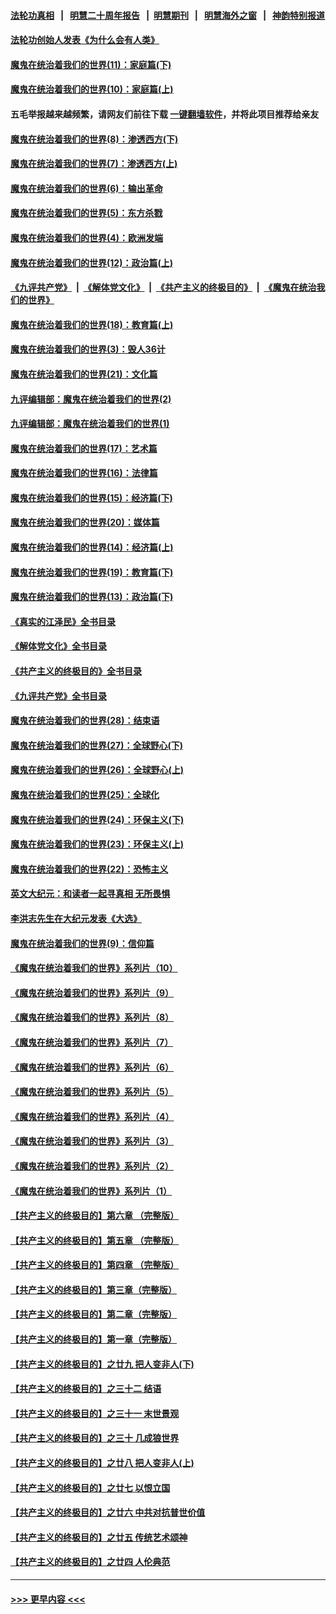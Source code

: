 #### [法轮功真相](https://github.com/gfw-breaker/truth/blob/master/README.md?t=0) &nbsp;&nbsp;|&nbsp;&nbsp; [明慧二十周年报告](https://github.com/gfw-breaker/mh-reports/blob/master/README.md?t=0) &nbsp;&nbsp;|&nbsp;&nbsp;[明慧期刊](https://github.com/gfw-breaker/mh-qikan) &nbsp;&nbsp;|&nbsp;&nbsp; [明慧海外之窗](https://github.com/gfw-breaker/mh-news/blob/master/README.md?t=0) &nbsp;&nbsp;|&nbsp;&nbsp; [神韵特别报道](https://github.com/gfw-breaker/mh-news/blob/master/shenyun.md?t=0)
#### [法轮功创始人发表《为什么会有人类》](../pages/nsc422/n13912117.md?t=03131843) 
#### [魔鬼在统治着我们的世界(11)：家庭篇(下)](../pages/nsc422/n10440961.md?t=03131843) 
#### [魔鬼在统治着我们的世界(10)：家庭篇(上)](../pages/nsc422/n10435448.md?t=03131843) 
#### 五毛举报越来越频繁，请网友们前往下载 [一键翻墙软件](https://github.com/gfw-breaker/ssr-accounts)，并将此项目推荐给亲友
#### [魔鬼在统治着我们的世界(8)：渗透西方(下)](../pages/nsc422/n10429603.md?t=03131843) 
#### [魔鬼在统治着我们的世界(7)：渗透西方(上)](../pages/nsc422/n10426013.md?t=03131843) 
#### [魔鬼在统治着我们的世界(6)：输出革命](../pages/nsc422/n10421536.md?t=03131843) 
#### [魔鬼在统治着我们的世界(5)：东方杀戮](../pages/nsc422/n10417707.md?t=03131843) 
#### [魔鬼在统治着我们的世界(4)：欧洲发端](../pages/nsc422/n10414890.md?t=03131843) 
#### [魔鬼在统治着我们的世界(12)：政治篇(上)](../pages/nsc422/n10444576.md?t=03131843) 
#### [《九评共产党》](https://github.com/begood0513/9ping.md/blob/master/README.md) &nbsp;|&nbsp; [《解体党文化》](../../../../jtdwh.md/blob/master/README.md)  &nbsp;|&nbsp; [《共产主义的终极目的》](../../../../gczydzjmd.md/blob/master/README.md) &nbsp;|&nbsp; [《魔鬼在统治我们的世界》](../../../../mgztzwmdsj.md/blob/master/README.md) 
#### [魔鬼在统治着我们的世界(18)：教育篇(上)](../pages/nsc422/n10526970.md?t=03131843) 
#### [魔鬼在统治着我们的世界(3)：毁人36计](../pages/nsc422/n10411583.md?t=03131843) 
#### [魔鬼在统治着我们的世界(21)：文化篇](../pages/nsc422/n10597706.md?t=03131843) 
#### [九评编辑部：魔鬼在统治着我们的世界(2)](../pages/nsc422/n10410036.md?t=03131843) 
#### [九评编辑部：魔鬼在统治着我们的世界(1)](../pages/nsc422/n10406825.md?t=03131843) 
#### [魔鬼在统治着我们的世界(17)：艺术篇](../pages/nsc422/n10499093.md?t=03131843) 
#### [魔鬼在统治着我们的世界(16)：法律篇](../pages/nsc422/n10485969.md?t=03131843) 
#### [魔鬼在统治着我们的世界(15)：经济篇(下)](../pages/nsc422/n10469975.md?t=03131843) 
#### [魔鬼在统治着我们的世界(20)：媒体篇](../pages/nsc422/n10586579.md?t=03131843) 
#### [魔鬼在统治着我们的世界(14)：经济篇(上)](../pages/nsc422/n10457370.md?t=03131843) 
#### [魔鬼在统治着我们的世界(19)：教育篇(下)](../pages/nsc422/n10564808.md?t=03131843) 
#### [魔鬼在统治着我们的世界(13)：政治篇(下)](../pages/nsc422/n10448270.md?t=03131843) 
#### [《真实的江泽民》全书目录](../pages/nsc422/n13721399.md?t=03131843) 
#### [《解体党文化》全书目录](../pages/nsc422/n13721157.md?t=03131843) 
#### [《共产主义的终极目的》全书目录](../pages/nsc422/n13721048.md?t=03131843) 
#### [《九评共产党》全书目录](../pages/nsc422/n13708085.md?t=03131843) 
#### [魔鬼在统治着我们的世界(28)：结束语](../pages/nsc422/n10936246.md?t=03131843) 
#### [魔鬼在统治着我们的世界(27)：全球野心(下)](../pages/nsc422/n10928319.md?t=03131843) 
#### [魔鬼在统治着我们的世界(26)：全球野心(上)](../pages/nsc422/n10900318.md?t=03131843) 
#### [魔鬼在统治着我们的世界(25)：全球化](../pages/nsc422/n10788205.md?t=03131843) 
#### [魔鬼在统治着我们的世界(24)：环保主义(下)](../pages/nsc422/n10695307.md?t=03131843) 
#### [魔鬼在统治着我们的世界(23)：环保主义(上)](../pages/nsc422/n10688613.md?t=03131843) 
#### [魔鬼在统治着我们的世界(22)：恐怖主义](../pages/nsc422/n10614727.md?t=03131843) 
#### [英文大纪元：和读者一起寻真相 无所畏惧](../pages/nsc422/n12542027.md?t=03131843) 
#### [李洪志先生在大纪元发表《大选》](../pages/nsc422/n12534746.md?t=03131843) 
#### [魔鬼在统治着我们的世界(9)：信仰篇](../pages/nsc422/n10432159.md?t=03131843) 
#### [《魔鬼在统治着我们的世界》系列片（10）](../pages/nsc422/n12292670.md?t=03131843) 
#### [《魔鬼在统治着我们的世界》系列片（9）](../pages/nsc422/n12290859.md?t=03131843) 
#### [《魔鬼在统治着我们的世界》系列片（8）](../pages/nsc422/n12287445.md?t=03131843) 
#### [《魔鬼在统治着我们的世界》系列片（7）](../pages/nsc422/n12283425.md?t=03131843) 
#### [《魔鬼在统治着我们的世界》系列片（6）](../pages/nsc422/n12282314.md?t=03131843) 
#### [《魔鬼在统治着我们的世界》系列片（5）](../pages/nsc422/n12281419.md?t=03131843) 
#### [《魔鬼在统治着我们的世界》系列片（4）](../pages/nsc422/n12274024.md?t=03131843) 
#### [《魔鬼在统治着我们的世界》系列片（3）](../pages/nsc422/n12271322.md?t=03131843) 
#### [《魔鬼在统治着我们的世界》系列片（2）](../pages/nsc422/n12269049.md?t=03131843) 
#### [《魔鬼在统治着我们的世界》系列片（1）](../pages/nsc422/n12267575.md?t=03131843) 
#### [【共产主义的终极目的】第六章 （完整版）](../pages/nsc422/n11428913.md?t=03131843) 
#### [【共产主义的终极目的】第五章 （完整版）](../pages/nsc422/n11428912.md?t=03131843) 
#### [【共产主义的终极目的】第四章 （完整版）](../pages/nsc422/n11428907.md?t=03131843) 
#### [【共产主义的终极目的】第三章（完整版）](../pages/nsc422/n11428848.md?t=03131843) 
#### [【共产主义的终极目的】第二章（完整版）](../pages/nsc422/n11428831.md?t=03131843) 
#### [【共产主义的终极目的】第一章（完整版）](../pages/nsc422/n11417651.md?t=03131843) 
#### [【共产主义的终极目的】之廿九 把人变非人(下)](../pages/nsc422/n11344140.md?t=03131843) 
#### [【共产主义的终极目的】之三十二 结语](../pages/nsc422/n11360535.md?t=03131843) 
#### [【共产主义的终极目的】之三十一 末世景观](../pages/nsc422/n11351129.md?t=03131843) 
#### [【共产主义的终极目的】之三十 几成狼世界](../pages/nsc422/n11348280.md?t=03131843) 
#### [【共产主义的终极目的】之廿八 把人变非人(上)](../pages/nsc422/n11340492.md?t=03131843) 
#### [【共产主义的终极目的】之廿七 以恨立国](../pages/nsc422/n11336944.md?t=03131843) 
#### [【共产主义的终极目的】之廿六 中共对抗普世价值](../pages/nsc422/n11324785.md?t=03131843) 
#### [【共产主义的终极目的】之廿五 传统艺术颂神](../pages/nsc422/n11296396.md?t=03131843) 
#### [【共产主义的终极目的】之廿四 人伦典范](../pages/nsc422/n11296397.md?t=03131843) 

----
#### [ >>> 更早内容 <<< ](../indexes/nsc422-earlier.md)
